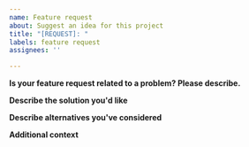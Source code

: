 ```yaml
---
name: Feature request
about: Suggest an idea for this project
title: "[REQUEST]: "
labels: feature request
assignees: ''

---
```


**Is your feature request related to a problem? Please describe.**

**Describe the solution you'd like**

**Describe alternatives you've considered**

**Additional context**
